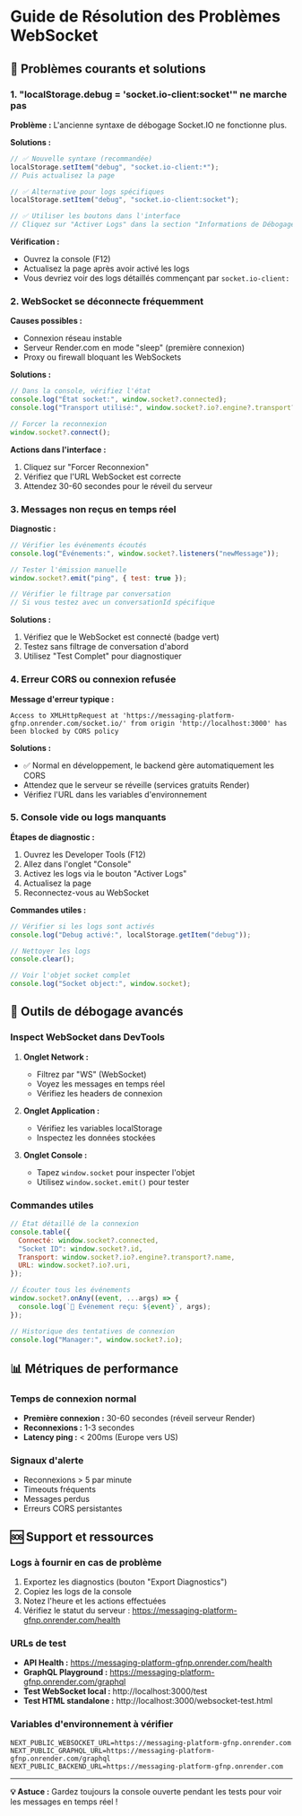 # Guide de Résolution des Problèmes WebSocket

## 🚨 Problèmes courants et solutions

### 1. "localStorage.debug = 'socket.io-client:socket'" ne marche pas

**Problème :** L'ancienne syntaxe de débogage Socket.IO ne fonctionne plus.

**Solutions :**

```javascript
// ✅ Nouvelle syntaxe (recommandée)
localStorage.setItem("debug", "socket.io-client:*");
// Puis actualisez la page

// ✅ Alternative pour logs spécifiques
localStorage.setItem("debug", "socket.io-client:socket");

// ✅ Utiliser les boutons dans l'interface
// Cliquez sur "Activer Logs" dans la section "Informations de Débogage"
```

**Vérification :**

- Ouvrez la console (F12)
- Actualisez la page après avoir activé les logs
- Vous devriez voir des logs détaillés commençant par `socket.io-client:`

### 2. WebSocket se déconnecte fréquemment

**Causes possibles :**

- Connexion réseau instable
- Serveur Render.com en mode "sleep" (première connexion)
- Proxy ou firewall bloquant les WebSockets

**Solutions :**

```javascript
// Dans la console, vérifiez l'état
console.log("État socket:", window.socket?.connected);
console.log("Transport utilisé:", window.socket?.io?.engine?.transport?.name);

// Forcer la reconnexion
window.socket?.connect();
```

**Actions dans l'interface :**

1. Cliquez sur "Forcer Reconnexion"
2. Vérifiez que l'URL WebSocket est correcte
3. Attendez 30-60 secondes pour le réveil du serveur

### 3. Messages non reçus en temps réel

**Diagnostic :**

```javascript
// Vérifier les événements écoutés
console.log("Événements:", window.socket?.listeners("newMessage"));

// Tester l'émission manuelle
window.socket?.emit("ping", { test: true });

// Vérifier le filtrage par conversation
// Si vous testez avec un conversationId spécifique
```

**Solutions :**

1. Vérifiez que le WebSocket est connecté (badge vert)
2. Testez sans filtrage de conversation d'abord
3. Utilisez "Test Complet" pour diagnostiquer

### 4. Erreur CORS ou connexion refusée

**Message d'erreur typique :**

```
Access to XMLHttpRequest at 'https://messaging-platform-gfnp.onrender.com/socket.io/' from origin 'http://localhost:3000' has been blocked by CORS policy
```

**Solutions :**

- ✅ Normal en développement, le backend gère automatiquement les CORS
- Attendez que le serveur se réveille (services gratuits Render)
- Vérifiez l'URL dans les variables d'environnement

### 5. Console vide ou logs manquants

**Étapes de diagnostic :**

1. Ouvrez les Developer Tools (F12)
2. Allez dans l'onglet "Console"
3. Activez les logs via le bouton "Activer Logs"
4. Actualisez la page
5. Reconnectez-vous au WebSocket

**Commandes utiles :**

```javascript
// Vérifier si les logs sont activés
console.log("Debug activé:", localStorage.getItem("debug"));

// Nettoyer les logs
console.clear();

// Voir l'objet socket complet
console.log("Socket object:", window.socket);
```

## 🔧 Outils de débogage avancés

### Inspect WebSocket dans DevTools

1. **Onglet Network :**

   - Filtrez par "WS" (WebSocket)
   - Voyez les messages en temps réel
   - Vérifiez les headers de connexion

2. **Onglet Application :**

   - Vérifiez les variables localStorage
   - Inspectez les données stockées

3. **Onglet Console :**
   - Tapez `window.socket` pour inspecter l'objet
   - Utilisez `window.socket.emit()` pour tester

### Commandes utiles

```javascript
// État détaillé de la connexion
console.table({
  Connecté: window.socket?.connected,
  "Socket ID": window.socket?.id,
  Transport: window.socket?.io?.engine?.transport?.name,
  URL: window.socket?.io?.uri,
});

// Écouter tous les événements
window.socket?.onAny((event, ...args) => {
  console.log(`📡 Événement reçu: ${event}`, args);
});

// Historique des tentatives de connexion
console.log("Manager:", window.socket?.io);
```

## 📊 Métriques de performance

### Temps de connexion normal

- **Première connexion :** 30-60 secondes (réveil serveur Render)
- **Reconnexions :** 1-3 secondes
- **Latency ping :** < 200ms (Europe vers US)

### Signaux d'alerte

- Reconnexions > 5 par minute
- Timeouts fréquents
- Messages perdus
- Erreurs CORS persistantes

## 🆘 Support et ressources

### Logs à fournir en cas de problème

1. Exportez les diagnostics (bouton "Export Diagnostics")
2. Copiez les logs de la console
3. Notez l'heure et les actions effectuées
4. Vérifiez le statut du serveur : https://messaging-platform-gfnp.onrender.com/health

### URLs de test

- **API Health :** https://messaging-platform-gfnp.onrender.com/health
- **GraphQL Playground :** https://messaging-platform-gfnp.onrender.com/graphql
- **Test WebSocket local :** http://localhost:3000/test
- **Test HTML standalone :** http://localhost:3000/websocket-test.html

### Variables d'environnement à vérifier

```env
NEXT_PUBLIC_WEBSOCKET_URL=https://messaging-platform-gfnp.onrender.com
NEXT_PUBLIC_GRAPHQL_URL=https://messaging-platform-gfnp.onrender.com/graphql
NEXT_PUBLIC_BACKEND_URL=https://messaging-platform-gfnp.onrender.com
```

---

**💡 Astuce :** Gardez toujours la console ouverte pendant les tests pour voir les messages en temps réel !
